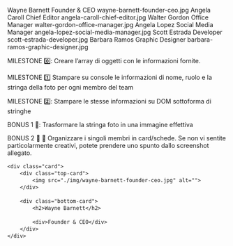 Wayne Barnett	Founder & CEO	        wayne-barnett-founder-ceo.jpg
Angela Caroll	Chief Editor	        angela-caroll-chief-editor.jpg
Walter Gordon	Office Manager	        walter-gordon-office-manager.jpg
Angela Lopez	Social Media Manager	angela-lopez-social-media-manager.jpg
Scott Estrada	Developer	            scott-estrada-developer.jpg
Barbara Ramos	Graphic Designer	    barbara-ramos-graphic-designer.jpg


MILESTONE :zero::
Creare l’array di oggetti con le informazioni fornite.

MILESTONE :one:
Stampare su console le informazioni di nome, ruolo e la stringa della foto per ogni membro del team

MILESTONE :two::
Stampare le stesse informazioni su DOM sottoforma di stringhe

BONUS 1 :star2::
Trasformare la stringa foto in una immagine effettiva

BONUS 2 :star2: :star2:
Organizzare i singoli membri in card/schede. Se non vi sentite particolarmente creativi, potete prendere uno spunto dallo screenshot allegato.





    <div class="card">
        <div class="top-card">
            <img src="./img/wayne-barnett-founder-ceo.jpg" alt="">
        </div>

        <div class="bottom-card">
            <h2>Wayne Barnett</h2>

            <div>Founder & CEO</div>
        </div>
    </div>